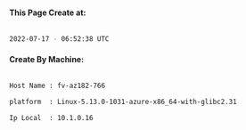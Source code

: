
   
#### This Page Create at:

```bash

2022-07-17 - 06:52:38 UTC

```

#### Create By Machine:

```bash

Host Name : fv-az182-766

platform  : Linux-5.13.0-1031-azure-x86_64-with-glibc2.31

Ip Local  : 10.1.0.16

```

